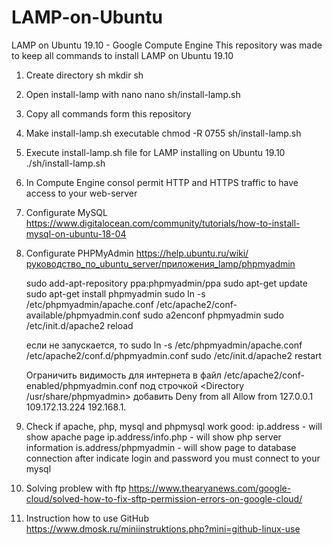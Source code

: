 # LAMP-on-Ubuntu
LAMP on Ubuntu 19.10 - Google Compute Engine
This repository was made to keep all commands to install LAMP on Ubuntu 19.10
1. Create directory sh
  mkdir sh
2. Open install-lamp with nano
  nano sh/install-lamp.sh
3. Copy all commands form this repository
4. Make install-lamp.sh executable
  chmod -R 0755 sh/install-lamp.sh
5. Execute install-lamp.sh file for LAMP installing on Ubuntu 19.10
  ./sh/install-lamp.sh
6. In Compute Engine consol permit HTTP and HTTPS traffic to have access to your web-server
7. Configurate MySQL
  https://www.digitalocean.com/community/tutorials/how-to-install-mysql-on-ubuntu-18-04
8. Configurate PHPMyAdmin
  https://help.ubuntu.ru/wiki/руководство_по_ubuntu_server/приложения_lamp/phpmyadmin

    sudo add-apt-repository ppa:phpmyadmin/ppa
    sudo apt-get update
    sudo apt-get install phpmyadmin
    sudo ln -s /etc/phpmyadmin/apache.conf /etc/apache2/conf-available/phpmyadmin.conf
    sudo a2enconf phpmyadmin
    sudo /etc/init.d/apache2 reload
  
    если не запускается, то
    sudo ln -s /etc/phpmyadmin/apache.conf /etc/apache2/conf.d/phpmyadmin.conf
    sudo /etc/init.d/apache2 restart
    
    Ограничить видимость для интернета
      в файл /etc/apache2/conf-enabled/phpmyadmin.conf под строчкой
        <Directory /usr/share/phpmyadmin> 
          добавить
        Deny from all
        Allow from 127.0.0.1 109.172.13.224 192.168.1.
      
9. Check if apache, php, mysql and phpmysql work good:
  ip.address - will show apache page
  ip.address/info.php - will show php server information
  is.address/phpmyadmin - will show page to database connection
    after indicate login and password you must connect to your mysql
    
10. Solving problew with ftp
  https://www.thearyanews.com/google-cloud/solved-how-to-fix-sftp-permission-errors-on-google-cloud/

11. Instruction how to use GitHub https://www.dmosk.ru/miniinstruktions.php?mini=github-linux-use
